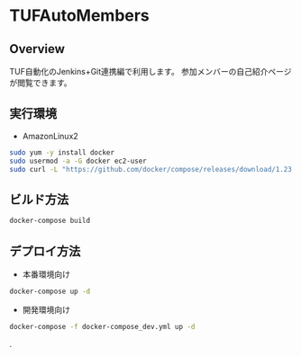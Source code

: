 # TUFAutoMembers
## Overview
TUF自動化のJenkins+Git連携編で利用します。
参加メンバーの自己紹介ページが閲覧できます。

## 実行環境
- AmazonLinux2
```bash
sudo yum -y install docker
sudo usermod -a -G docker ec2-user
sudo curl -L "https://github.com/docker/compose/releases/download/1.23.2/docker-compose-$(uname -s)-$(uname -m)" -o /usr/local/bin/docker-compose
```

## ビルド方法
```bash
docker-compose build
```

## デプロイ方法
- 本番環境向け

```bash
docker-compose up -d
```

- 開発環境向け

```bash
docker-compose -f docker-compose_dev.yml up -d
```
.
